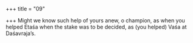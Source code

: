 +++
title = "09"

+++
Might we know such help of yours anew, o champion,
as when you helped Etaśa when the stake was to be decided, as (you  helped) Vaśa at Daśavraja’s.
